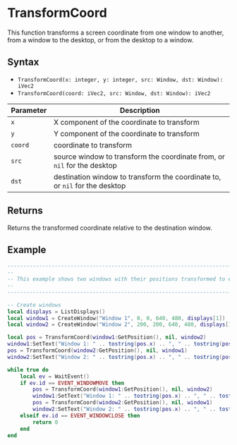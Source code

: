 # TransformCoord

This function transforms a screen coordinate from one window to another, from a window to the desktop, or from the desktop to a window.

## Syntax

- `TransformCoord(x: integer, y: integer, src: Window, dst: Window): iVec2`
- `TransformCoord(coord: iVec2, src: Window, dst: Window): iVec2`

Parameter | Description
--- | ---
`x` | X component of the coordinate to transform
`y` | Y component of the coordinate to transform
`coord` | coordinate to transform
`src` | source window to transform the coordinate from, or `nil` for the desktop
`dst` | destination window to transform the coordinate to, or `nil` for the desktop

## Returns

Returns the transformed coordinate relative to the destination window.

## Example

```lua
-------------------------------------------------------------------------------------------------
--
-- This example shows two windows with their positions transformed to each other's client area
--
-------------------------------------------------------------------------------------------------

-- Create windows
local displays = ListDisplays()
local window1 = CreateWindow("Window 1", 0, 0, 640, 480, displays[1])
local window2 = CreateWindow("Window 2", 200, 200, 640, 480, displays[1])

local pos = TransformCoord(window1:GetPosition(), nil, window2)
window1:SetText("Window 1: " .. tostring(pos.x) .. ", " .. tostring(pos.y))
pos = TransformCoord(window2:GetPosition(), nil, window1)
window2:SetText("Window 2: " .. tostring(pos.x) .. ", " .. tostring(pos.y))

while true do
    local ev = WaitEvent()
    if ev.id == EVENT_WINDOWMOVE then
        pos = TransformCoord(window1:GetPosition(), nil, window2)
        window1:SetText("Window 1: " .. tostring(pos.x) .. ", " .. tostring(pos.y))
        pos = TransformCoord(window2:GetPosition(), nil, window1)
        window2:SetText("Window 2: " .. tostring(pos.x) .. ", " .. tostring(pos.y))
    elseif ev.id == EVENT_WINDOWCLOSE then
        return 0
    end
end
```